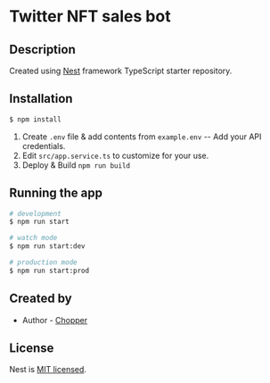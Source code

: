 <h1>Twitter NFT sales bot</h1>

## Description

Created using [Nest](https://github.com/nestjs/nest) framework TypeScript starter repository.

## Installation

```bash
$ npm install
```

1. Create `.env` file & add contents from `example.env` -- Add your API credentials.
2. Edit `src/app.service.ts` to customize for your use.
3. Deploy & Build `npm run build`

## Running the app

```bash
# development
$ npm run start

# watch mode
$ npm run start:dev

# production mode
$ npm run start:prod
```

## Created by

- Author - [Chopper](https://twitter.com/chopper__dad)

## License

Nest is [MIT licensed](LICENSE).
